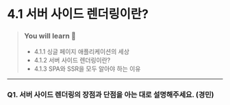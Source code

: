 # 4.1 서버 사이드 렌더링이란?

> ### You will learn 📝
>- 4.1.1 싱글 페이지 애플리케이션의 세상
>- 4.1.2 서버 사이드 렌더링이란?
>- 4.1.3 SPA와 SSR을 모두 알아야 하는 이유

---

### Q1. 서버 사이드 렌더링의 장점과 단점을 아는 대로 설명해주세요. (경민)